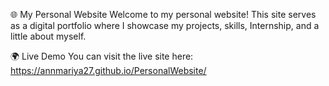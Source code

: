 🌐 My Personal Website
Welcome to my personal website! This site serves as a digital portfolio where I showcase my projects, skills, Internship, and a little about myself.

🌍 Live Demo
You can visit the live site here: https://annmariya27.github.io/PersonalWebsite/
